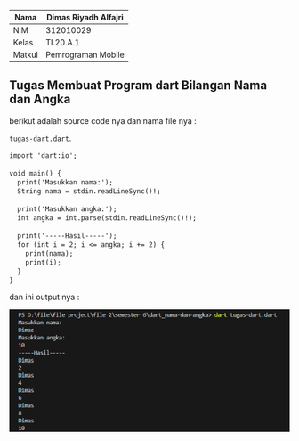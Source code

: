 | Nama      | Dimas Riyadh Alfajri |
| ----------- | ----------- |
| NIM     | 312010029       |
| Kelas   | TI.20.A.1        |
| Matkul     | Pemrograman Mobile  |


## Tugas Membuat Program dart Bilangan Nama dan Angka

berikut adalah source code nya dan nama file nya :

`tugas-dart.dart`.
```
import 'dart:io';

void main() {
  print('Masukkan nama:');
  String nama = stdin.readLineSync()!;

  print('Masukkan angka:');
  int angka = int.parse(stdin.readLineSync()!);

  print('-----Hasil-----');
  for (int i = 2; i <= angka; i += 2) {
    print(nama);
    print(i);
  }
}
```
dan ini output nya :

![img](img/ss.png)
